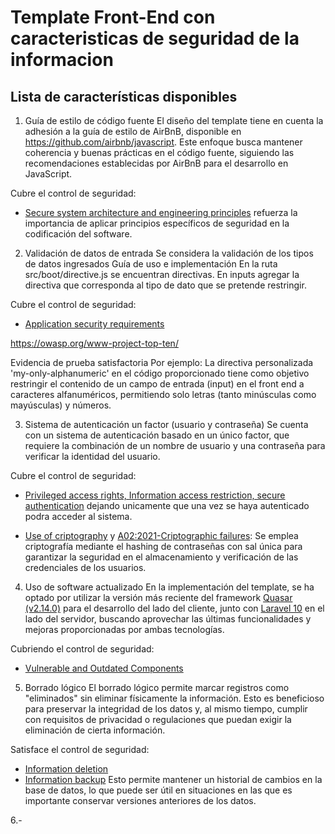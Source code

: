 
# Template Front-End con caracteristicas de seguridad de la informacion

## Lista de características disponibles

1. Guía de estilo de código fuente
El diseño del template tiene en cuenta la adhesión a la guía de estilo de AirBnB, disponible en https://github.com/airbnb/javascript. Este enfoque busca mantener coherencia y buenas prácticas en el código fuente, siguiendo las recomendaciones establecidas por AirBnB para el desarrollo en JavaScript.

Cubre el control de seguridad:
- [Secure system architecture and engineering principles](https://www.iso.org/standard/27001) refuerza la importancia de aplicar principios específicos de seguridad en la codificación del software.

2. Validación de datos de entrada
Se considera la validación de los tipos de datos ingresados
Guía de uso e implementación
En la ruta src/boot/directive.js se encuentran directivas. En inputs agregar la directiva que corresponda al tipo de dato que se pretende restringir.

Cubre el control de seguridad:
- [Application security requirements](https://www.iso.org/standard/27001) 

https://owasp.org/www-project-top-ten/

Evidencia de prueba satisfactoria
Por ejemplo: La directiva personalizada 'my-only-alphanumeric' en el código proporcionado tiene como objetivo restringir el contenido de un campo de entrada (input) en el front end a caracteres alfanuméricos, permitiendo solo letras (tanto minúsculas como mayúsculas) y números. 

3. Sistema de autenticación un factor (usuario y contraseña)
Se cuenta con un sistema de autenticación basado en un único factor, que requiere la combinación de un nombre de usuario y una contraseña para verificar la identidad del usuario.

Cubre el control de seguridad:
- [Privileged access rights, Information access restriction, secure authentication](https://www.iso.org/standard/27001) dejando unicamente que una vez se haya autenticado podra acceder al sistema.

- [Use of criptography](https://www.iso.org/standard/27001) y [A02:2021-Criptographic failures](https://owasp.org/www-project-top-ten/ ): Se emplea criptografía mediante el hashing de contraseñas con sal única para garantizar la seguridad en el almacenamiento y verificación de las credenciales de los usuarios.


4. Uso de software actualizado
En la implementación del template, se ha optado por utilizar la versión más reciente del framework [Quasar (v2.14.0)](https://quasar.dev/) para el desarrollo del lado del cliente, junto con [Laravel 10](https://laravel.com/docs/10.x) en el lado del servidor, buscando aprovechar las últimas funcionalidades y mejoras proporcionadas por ambas tecnologías.

Cubriendo el control de seguridad:
- [Vulnerable and Outdated Components]( https://owasp.org/Top10/A06_2021-Vulnerable_and_Outdated_Components/ )

5. Borrado lógico
El borrado lógico permite marcar registros como "eliminados" sin eliminar físicamente la información. Esto es beneficioso para preservar la integridad de los datos y, al mismo tiempo, cumplir con requisitos de privacidad o regulaciones que puedan exigir la eliminación de cierta información.

Satisface el control de seguridad:
- [Information deletion](https://www.iso.org/standard/27001)
- [Information backup](https://www.iso.org/standard/27001)
Esto permite mantener un historial de cambios en la base de datos, lo que puede ser útil en situaciones en las que es importante conservar versiones anteriores de los datos.

6.- 
